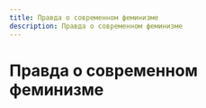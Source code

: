 ```yaml
---
title: Правда о современном феминизме
description: Правда о современном феминизме
---
```


# Правда о современном феминизме
